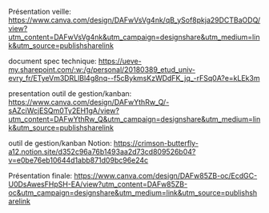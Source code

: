 Présentation veille:
https://www.canva.com/design/DAFwVsVg4nk/qB_ySof8pkja29DCTBaODQ/view?utm_content=DAFwVsVg4nk&utm_campaign=designshare&utm_medium=link&utm_source=publishsharelink

document spec technique:
https://ueve-my.sharepoint.com/:w:/g/personal/20180389_etud_univ-evry_fr/ETyeVm3DRLlBl4g8nq--f5cBykmsKzWDdFK_jq_-rFSq0A?e=kLEk3m

presentation outil de gestion/kanban:
https://www.canva.com/design/DAFwYthRw_Q/-sAZciWcjESQm0Ty2EH1gA/view?utm_content=DAFwYthRw_Q&utm_campaign=designshare&utm_medium=link&utm_source=publishsharelink


outil de gestion/kanban Notion:
https://crimson-butterfly-a12.notion.site/d352c96a76b1493aa2d73cd809526b04?v=e0be76eb10644d1abb871d09bc96e24c

Présentation finale:
https://www.canva.com/design/DAFw85ZB-oc/EcdGC-U0DsAwesFHpSH-EA/view?utm_content=DAFw85ZB-oc&utm_campaign=designshare&utm_medium=link&utm_source=publishsharelink
